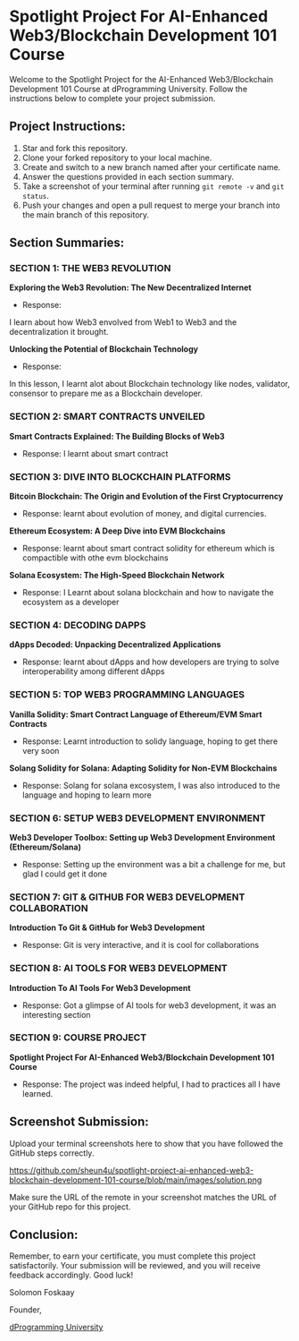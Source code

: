 # Spotlight Project For AI-Enhanced Web3/Blockchain Development 101 Course

Welcome to the Spotlight Project for the AI-Enhanced Web3/Blockchain Development 101 Course at dProgramming University. Follow the instructions below to complete your project submission.

## Project Instructions:

1. Star and fork this repository.
2. Clone your forked repository to your local machine.
3. Create and switch to a new branch named after your certificate name.
4. Answer the questions provided in each section summary.
5. Take a screenshot of your terminal after running `git remote -v` and `git status`.
6. Push your changes and open a pull request to merge your branch into the main branch of this repository.

## Section Summaries:

### SECTION 1: THE WEB3 REVOLUTION

**Exploring the Web3 Revolution: The New Decentralized Internet**

-   Response:

I learn about how Web3 envolved from Web1 to Web3 and the decentralization it brought.

**Unlocking the Potential of Blockchain Technology**

-   Response:

In this lesson, I learnt alot about Blockchain technology like nodes, validator, consensor to prepare me as a Blockchain developer.

### SECTION 2: SMART CONTRACTS UNVEILED

**Smart Contracts Explained: The Building Blocks of Web3**

-   Response:
    I learnt about smart contract

### SECTION 3: DIVE INTO BLOCKCHAIN PLATFORMS

**Bitcoin Blockchain: The Origin and Evolution of the First Cryptocurrency**

-   Response: learnt about evolution of money, and digital currencies.

**Ethereum Ecosystem: A Deep Dive into EVM Blockchains**

-   Response:
    learnt about smart contract solidity for ethereum which is compactible with othe evm blockchains

**Solana Ecosystem: The High-Speed Blockchain Network**

-   Response:
    I Learnt about solana blockchain and how to navigate the ecosystem as a developer

### SECTION 4: DECODING DAPPS

**dApps Decoded: Unpacking Decentralized Applications**

-   Response:
    learnt about dApps and how developers are trying to solve interoperability among different dApps

### SECTION 5: TOP WEB3 PROGRAMMING LANGUAGES

**Vanilla Solidity: Smart Contract Language of Ethereum/EVM Smart Contracts**

-   Response:
    Learnt introduction to solidy language, hoping to get there very soon

**Solang Solidity for Solana: Adapting Solidity for Non-EVM Blockchains**

-   Response:
    Solang for solana excosystem, I was also introduced to the language and hoping to learn more

### SECTION 6: SETUP WEB3 DEVELOPMENT ENVIRONMENT

**Web3 Developer Toolbox: Setting up Web3 Development Environment (Ethereum/Solana)**

-   Response:
    Setting up the environment was a bit a challenge for me, but glad I could get it done

### SECTION 7: GIT & GITHUB FOR WEB3 DEVELOPMENT COLLABORATION

**Introduction To Git & GitHub for Web3 Development**

-   Response:
    Git is very interactive, and it is cool for collaborations

### SECTION 8: AI TOOLS FOR WEB3 DEVELOPMENT

**Introduction To AI Tools For Web3 Development**

-   Response:
    Got a glimpse of AI tools for web3 development, it was an interesting section

### SECTION 9: COURSE PROJECT

**Spotlight Project For AI-Enhanced Web3/Blockchain Development 101 Course**

-   Response: The project was indeed helpful, I had to practices all I have learned.

## Screenshot Submission:

Upload your terminal screenshots here to show that you have followed the GitHub steps correctly.

https://github.com/sheun4u/spotlight-project-ai-enhanced-web3-blockchain-development-101-course/blob/main/images/solution.png

Make sure the URL of the remote in your screenshot matches the URL of your GitHub repo for this project.

## Conclusion:

Remember, to earn your certificate, you must complete this project satisfactorily. Your submission will be reviewed, and you will receive feedback accordingly. Good luck!

Solomon Foskaay

Founder,

[dProgramming University](https://dProgrammingUniversity.com)
